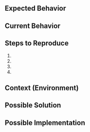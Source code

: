 <!--- Provide a general summary of the issue in the Title above -->

## Expected Behavior
<!--- Tell us what should happen -->

## Current Behavior
<!--- Tell us what happens instead of the expected behavior -->

## Steps to Reproduce
<!--- Provide the xdyn command line & any clue to which output has a problem -->
1.
2.
3.
4.

## Context (Environment)
<!--- What browser were you using (name and version)? -->

## Possible Solution
<!--- Not obligatory, but suggest a fix/reason for the bug, -->


## Possible Implementation
<!--- Not obligatory, but suggest an idea for implementing addition or change -->
